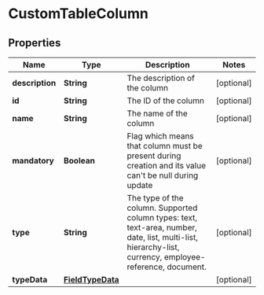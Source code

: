 

# CustomTableColumn


## Properties

| Name | Type | Description | Notes |
|------------ | ------------- | ------------- | -------------|
|**description** | **String** | The description of the column |  [optional] |
|**id** | **String** | The ID of the column |  [optional] |
|**name** | **String** | The name of the column |  [optional] |
|**mandatory** | **Boolean** | Flag which means that column must be present during creation and its value can&#39;t be null during update |  [optional] |
|**type** | **String** | The type of the column. Supported column types: text, text-area, number, date, list, multi-list, hierarchy-list, currency, employee-reference, document. |  [optional] |
|**typeData** | [**FieldTypeData**](FieldTypeData.md) |  |  [optional] |



